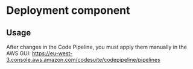 # Deployment component

## Usage

After changes in the Code Pipeline, you must apply them manually in the AWS GUI:
https://eu-west-3.console.aws.amazon.com/codesuite/codepipeline/pipelines
